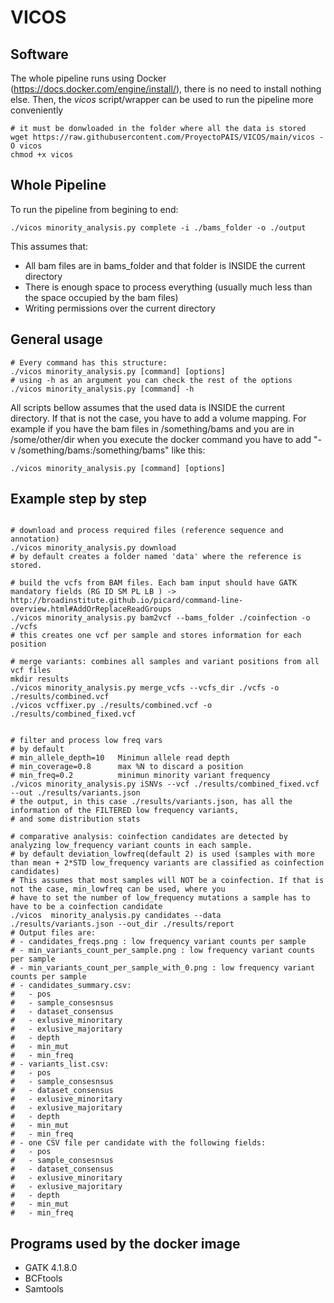 # VICOS

## Software

The whole pipeline runs using Docker (https://docs.docker.com/engine/install/), there is no need to install nothing else.
Then, the *vicos* script/wrapper can be used to run the pipeline more conveniently
```shell script
# it must be donwloaded in the folder where all the data is stored
wget https://raw.githubusercontent.com/ProyectoPAIS/VICOS/main/vicos -O vicos
chmod +x vicos
```

## Whole Pipeline

To run the pipeline from begining to end:
```shell script
./vicos minority_analysis.py complete -i ./bams_folder -o ./output
```
This assumes that: 
- All bam files are in bams_folder and that folder is INSIDE the current directory
- There is enough space to process everything (usually much less than the space occupied by the bam files)
- Writing permissions over the current directory

## General usage

```shell script
# Every command has this structure:
./vicos minority_analysis.py [command] [options]
# using -h as an argument you can check the rest of the options
./vicos minority_analysis.py [command] -h
```

All scripts bellow assumes that the used data is INSIDE the current directory. If that is not the case, you have
to add a volume mapping. For example if you have the bam files in /something/bams and you are in /some/other/dir
when you execute the docker command you have to add "-v /something/bams:/something/bams" like this:

```shell script
./vicos minority_analysis.py [command] [options]
```

## Example step by step 
```shell script

# download and process required files (reference sequence and annotation)
./vicos minority_analysis.py download
# by default creates a folder named 'data' where the reference is stored. 

# build the vcfs from BAM files. Each bam input should have GATK mandatory fields (RG ID SM PL LB ) -> http://broadinstitute.github.io/picard/command-line-overview.html#AddOrReplaceReadGroups
./vicos minority_analysis.py bam2vcf --bams_folder ./coinfection -o ./vcfs
# this creates one vcf per sample and stores information for each position

# merge variants: combines all samples and variant positions from all vcf files
mkdir results
./vicos minority_analysis.py merge_vcfs --vcfs_dir ./vcfs -o ./results/combined.vcf
./vicos vcffixer.py ./results/combined.vcf -o ./results/combined_fixed.vcf


# filter and process low freq vars
# by default
# min_allele_depth=10   Minimun allele read depth
# min_coverage=0.8      max %N to discard a position 
# min_freq=0.2          minimun minority variant frequency
./vicos minority_analysis.py iSNVs --vcf ./results/combined_fixed.vcf --out ./results/variants.json
# the output, in this case ./results/variants.json, has all the information of the FILTERED low frequency variants, 
# and some distribution stats

# comparative analysis: coinfection candidates are detected by analyzing low_frequency variant counts in each sample.
# by default deviation_lowfreq(default 2) is used (samples with more than mean + 2*STD low_frequency variants are classified as coinfection candidates)  
# This assumes that most samples will NOT be a coinfection. If that is not the case, min_lowfreq can be used, where you 
# have to set the number of low_frequency mutations a sample has to have to be a coinfection candidate
./vicos  minority_analysis.py candidates --data ./results/variants.json --out_dir ./results/report
# Output files are:
# - candidates_freqs.png : low frequency variant counts per sample
# - min_variants_count_per_sample.png : low frequency variant counts per sample
# - min_variants_count_per_sample_with_0.png : low frequency variant counts per sample
# - candidates_summary.csv:
#   - pos
#   - sample_consesnsus
#   - dataset_consensus
#   - exlusive_minoritary
#   - exlusive_majoritary
#   - depth
#   - min_mut
#   - min_freq
# - variants_list.csv:
#   - pos
#   - sample_consesnsus
#   - dataset_consensus
#   - exlusive_minoritary
#   - exlusive_majoritary
#   - depth
#   - min_mut
#   - min_freq
# - one CSV file per candidate with the following fields:
#   - pos
#   - sample_consesnsus
#   - dataset_consensus
#   - exlusive_minoritary
#   - exlusive_majoritary
#   - depth
#   - min_mut
#   - min_freq
```

## Programs used by the docker image

* GATK 4.1.8.0
* BCFtools
* Samtools

